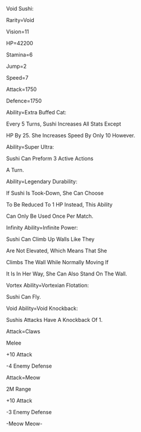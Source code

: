Void Sushi:

Rarity=Void

Vision=11

HP=42200

Stamina=6

Jump=2

Speed=7

Attack=1750

Defence=1750

Ability=Extra Buffed Cat:

Every 5 Turns, Sushi Increases All Stats Except

HP By 25. She Increases Speed By Only 10 However.

Ability=Super Ultra:

Sushi Can Preform 3 Active Actions

A Turn.

Ability=Legendary Durability:

If Sushi Is Took-Down, She Can Choose

To Be Reduced To 1 HP Instead, This Ability

Can Only Be Used Once Per Match.

Infinity Ability=Infinite Power:

Sushi Can Climb Up Walls Like They

Are Not Elevated, Which Means That She

Climbs The Wall While Normally Moving If

It Is In Her Way, She Can Also Stand On The Wall.

Vortex Ability=Vortexian Flotation:

Sushi Can Fly.

Void Ability=Void Knockback:

Sushis Attacks Have A Knockback Of 1.

Attack=Claws

Melee

+10 Attack

-4 Enemy Defense

Attack=Meow

2M Range

+10 Attack

-3 Enemy Defense

-Meow Meow-

